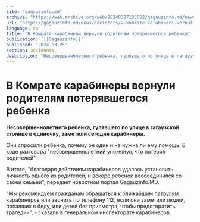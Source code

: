 ```yaml
---
site: "gagauzinfo.md"
archive: "https://web.archive.org/web/20240327105652/gagauzinfo.md/news/accidents/v-komrate-karabineri-vernuli-roditelyam-poteryavshegosya-rebenka"
url: "https://gagauzinfo.md/news/accidents/v-komrate-karabineri-vernuli-roditelyam-poteryavshegosya-rebenka"
language: ru
title: "В Комрате карабинеры вернули родителям потерявшегося ребенка"
publication: '[[Gagauzinfo]]'
published: '2024-03-25'
section: accidents
description: "Несовершеннолетнего ребенка, гулявшего по улице в гагаузской столице в одиночку, заметили сегодня карабинеры."
---
```


# В Комрате карабинеры вернули родителям потерявшегося ребенка

**Несовершеннолетнего ребенка, гулявшего по улице в гагаузской столице в одиночку, заметили сегодня карабинеры.**

Они спросили ребенка, почему он один и не нужна ли ему помощь. В ходе разговора "несовершеннолетний упомянул, что потерял родителей".

В итоге, "благодаря действиям карабинеров удалось установить личность одного из родителей, и вскоре ребенок воссоединился со своей семьей", передает новостной портал Gagauzinfo.MD.

"Мы рекомендуем гражданам обращаться к ближайшим патрулям карабинеров или звонить по телефону 112, если они заметили людей, попавших в беду, или детей без присмотра, чтобы предотвратить трагедии", - сказали в генеральном инспекторате карабинеров.